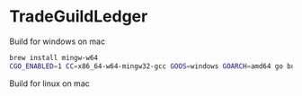 # TradeGuildLedger

Build for windows on mac
```bash
brew install mingw-w64
CGO_ENABLED=1 CC=x86_64-w64-mingw32-gcc GOOS=windows GOARCH=amd64 go build -ldflags -H=windowsgui cmd/client/main.go
```

Build for linux on mac